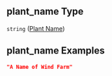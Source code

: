 ## plant\_name Type

`string` ([Plant Name](iea43_wra_data_model-properties-plant-name.md))

## plant\_name Examples

```json
"A Name of Wind Farm"
```
